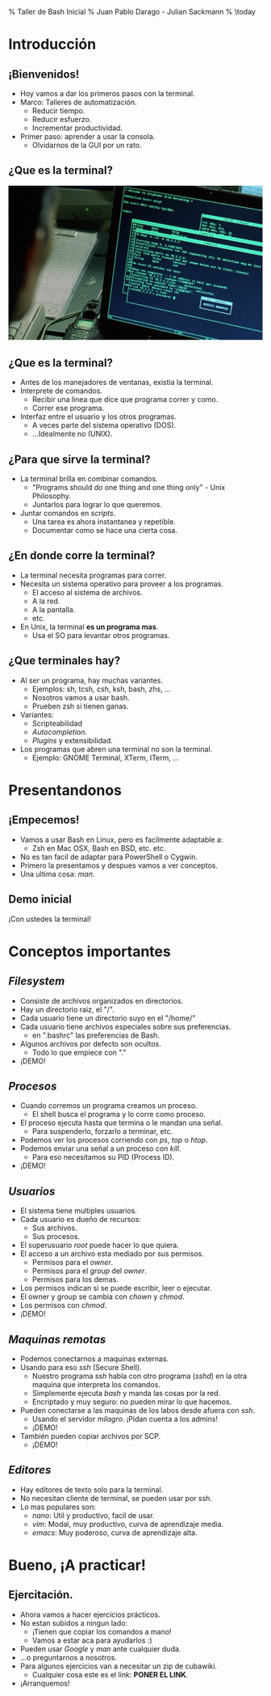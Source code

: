 % Taller de Bash Inicial
% Juan Pablo Darago - Julian Sackmann
% \today

# Introducción

## ¡Bienvenidos!

* Hoy vamos a dar los primeros pasos con la terminal.
* Marco: Talleres de automatización.
    * Reducir tiempo.
    * Reducir esfuerzo.
    * Incrementar productividad.
* Primer paso: aprender a usar la consola.
    * Olvidarnos de la GUI por un rato.

## ¿Que es la terminal?

![Nuestra nueva amiga](images/terminal.jpg)

## ¿Que es la terminal?

* Antes de los manejadores de ventanas, existia la terminal. 
* Interprete de comandos.
    * Recibir una linea que dice que programa correr y como.
    * Correr ese programa.
* Interfaz entre el usuario y los otros programas.
    * A veces parte del sistema operativo (DOS).
    * ...Idealmente no (UNIX).

## ¿Para que sirve la terminal?

* La terminal brilla en combinar comandos.
    * "Programs should do one thing and one thing only" - Unix Philosophy.
    * Juntarlos para lograr lo que queremos.
* Juntar comandos en _scripts_.
    * Una tarea es ahora instantanea y repetible.
    * Documentar como se hace una cierta cosa.

## ¿En donde corre la terminal?

* La terminal necesita programas para correr.
* Necesita un sistema operativo para proveer a los programas.
    * El acceso al sistema de archivos.
    * A la red.
    * A la pantalla.
    * etc.
* En Unix, la terminal __es un programa mas__.
    * Usa el SO para levantar otros programas.

## ¿Que terminales hay?

* Al ser un programa, hay muchas variantes.
    * Ejemplos: sh, tcsh, csh, ksh, bash, zhs, ...
    * Nosotros vamos a usar bash.
    * Prueben zsh si tienen ganas.
* Variantes:
    * Scripteabilidad
    * _Autocompletion_.
    * _Plugins_ y extensibilidad.
* Los programas que abren una terminal no son la terminal.
    * Ejemplo: GNOME Terminal, XTerm, ITerm, ...

# Presentandonos

## ¡Empecemos!

* Vamos a usar Bash en Linux, pero es facilmente adaptable a:
    * Zsh en Mac OSX, Bash en BSD, etc. etc.
* No es tan facil de adaptar para PowerShell o Cygwin.
* Primero la presentamos y despues vamos a ver conceptos.
* Una ultima cosa: _man_.

## Demo inicial

¡Con ustedes la terminal!

# Conceptos importantes

## _Filesystem_

* Consiste de archivos organizados en directorios.
* Hay un directorio raiz, el "/".
* Cada usuario tiene un directorio suyo en el "/home/"
* Cada usuario tiene archivos especiales sobre sus preferencias.
    * en ".bashrc" las preferencias de Bash.
* Algunos archivos por defecto son ocultos.
    * Todo lo que empiece con "."
* ¡DEMO!

## _Procesos_

* Cuando corremos un programa creamos un proceso.
    * El shell busca el programa y lo corre como proceso.
* El proceso ejecuta hasta que termina o le mandan una señal.
    * Para suspenderlo, forzarlo a terminar, etc.
* Podemos ver los procesos corriendo con _ps_, _top_ o _htop_.
* Podemos enviar una señal a un proceso con _kill_.
    * Para eso necesitamos su PID (Process ID).
* ¡DEMO!

## _Usuarios_

* El sistema tiene multiples usuarios.
* Cada usuario es dueño de recursos:
    * Sus archivos.
    * Sus procesos.
* El superusuario _root_ puede hacer lo que quiera.
* El acceso a un archivo esta mediado por sus permisos.
    * Permisos para el _owner_.
    * Permisos para el _group_ del _owner_.
    * Permisos para los demas.
* Los permisos indican si se puede escribir, leer o ejecutar.
* El owner y group se cambia con _chown_ y _chmod_.
* Los permisos con _chmod_.
* ¡DEMO!

## _Maquinas remotas_

* Podemos conectarnos a maquinas externas.
* Usando para eso _ssh_ (Secure Shell).
    * Nuestro programa _ssh_ habla con otro programa (_sshd_) en
    la otra maquina que interpreta los comandos.
    * Simplemente ejecuta _bash_ y manda las cosas por la red.
    * Encriptado y muy seguro: no pueden mirar lo que hacemos.
* Pueden conectarse a las maquinas de los labos desde afuera con _ssh_.
    * Usando el servidor _milagro_. ¡Pidan cuenta a los admins!
    * ¡DEMO!
* También pueden copiar archivos por SCP.
    * ¡DEMO!

## _Editores_

* Hay editores de texto solo para la terminal.
* No necesitan cliente de terminal, se pueden usar por ssh.
* Lo mas populares son:
    * _nano_: Util y productivo, facil de usar.
    * _vim_: Modal, muy productivo, curva de aprendizaje media.
    * _emacs_: Muy poderoso, curva de aprendizaje alta.

# Bueno, ¡A practicar!

## Ejercitación.

* Ahora vamos a hacer ejercicios prácticos.
* No estan subidos a ningun lado:  
    * ¡Tienen que copiar los comandos a mano!
    * Vamos a estar aca para ayudarlos :)
* Pueden usar _Google_ y _man_ ante cualquier duda.
* ...o preguntarnos a nosotros.
* Para algunos ejercicios van a necesitar un zip de cubawiki.
    * Cualquier cosa este es el link: __PONER EL LINK__.
* ¡Arranquemos!
